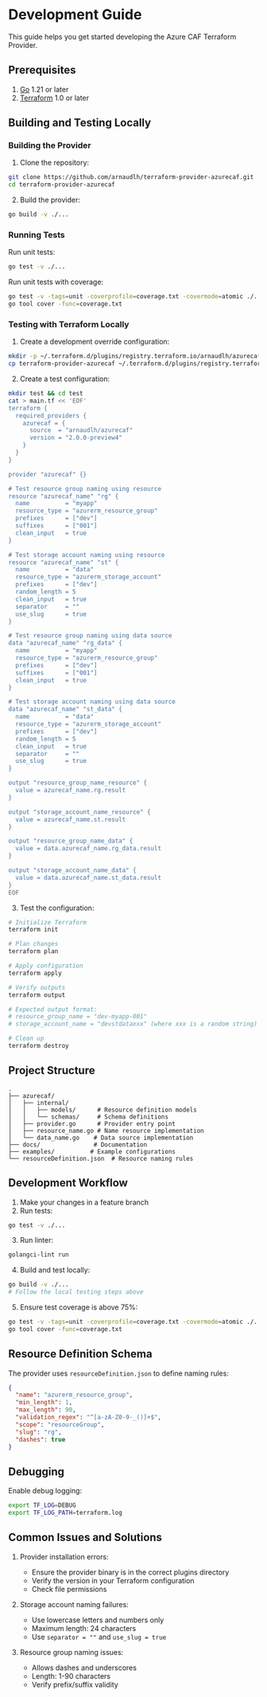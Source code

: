 # Development Guide

This guide helps you get started developing the Azure CAF Terraform Provider.

## Prerequisites

1. [Go](https://golang.org/doc/install) 1.21 or later
2. [Terraform](https://www.terraform.io/downloads.html) 1.0 or later

## Building and Testing Locally

### Building the Provider

1. Clone the repository:
```bash
git clone https://github.com/arnaudlh/terraform-provider-azurecaf.git
cd terraform-provider-azurecaf
```

2. Build the provider:
```bash
go build -v ./...
```

### Running Tests

Run unit tests:
```bash
go test -v ./...
```

Run unit tests with coverage:
```bash
go test -v -tags=unit -coverprofile=coverage.txt -covermode=atomic ./...
go tool cover -func=coverage.txt
```

### Testing with Terraform Locally

1. Create a development override configuration:
```bash
mkdir -p ~/.terraform.d/plugins/registry.terraform.io/arnaudlh/azurecaf/2.0.0-preview4/linux_amd64
cp terraform-provider-azurecaf ~/.terraform.d/plugins/registry.terraform.io/arnaudlh/azurecaf/2.0.0-preview4/linux_amd64/
```

2. Create a test configuration:
```bash
mkdir test && cd test
cat > main.tf << 'EOF'
terraform {
  required_providers {
    azurecaf = {
      source  = "arnaudlh/azurecaf"
      version = "2.0.0-preview4"
    }
  }
}

provider "azurecaf" {}

# Test resource group naming using resource
resource "azurecaf_name" "rg" {
  name          = "myapp"
  resource_type = "azurerm_resource_group"
  prefixes      = ["dev"]
  suffixes      = ["001"]
  clean_input   = true
}

# Test storage account naming using resource
resource "azurecaf_name" "st" {
  name          = "data"
  resource_type = "azurerm_storage_account"
  prefixes      = ["dev"]
  random_length = 5
  clean_input   = true
  separator     = ""
  use_slug      = true
}

# Test resource group naming using data source
data "azurecaf_name" "rg_data" {
  name          = "myapp"
  resource_type = "azurerm_resource_group"
  prefixes      = ["dev"]
  suffixes      = ["001"]
  clean_input   = true
}

# Test storage account naming using data source
data "azurecaf_name" "st_data" {
  name          = "data"
  resource_type = "azurerm_storage_account"
  prefixes      = ["dev"]
  random_length = 5
  clean_input   = true
  separator     = ""
  use_slug      = true
}

output "resource_group_name_resource" {
  value = azurecaf_name.rg.result
}

output "storage_account_name_resource" {
  value = azurecaf_name.st.result
}

output "resource_group_name_data" {
  value = data.azurecaf_name.rg_data.result
}

output "storage_account_name_data" {
  value = data.azurecaf_name.st_data.result
}
EOF
```

3. Test the configuration:
```bash
# Initialize Terraform
terraform init

# Plan changes
terraform plan

# Apply configuration
terraform apply

# Verify outputs
terraform output

# Expected output format:
# resource_group_name = "dev-myapp-001"
# storage_account_name = "devstdataxxx" (where xxx is a random string)

# Clean up
terraform destroy
```

## Project Structure

```
.
├── azurecaf/
│   ├── internal/
│   │   ├── models/      # Resource definition models
│   │   └── schemas/     # Schema definitions
│   ├── provider.go      # Provider entry point
│   ├── resource_name.go # Name resource implementation
│   └── data_name.go    # Data source implementation
├── docs/               # Documentation
├── examples/          # Example configurations
└── resourceDefinition.json  # Resource naming rules
```

## Development Workflow

1. Make your changes in a feature branch
2. Run tests:
```bash
go test -v ./...
```

3. Run linter:
```bash
golangci-lint run
```

4. Build and test locally:
```bash
go build -v ./...
# Follow the local testing steps above
```

5. Ensure test coverage is above 75%:
```bash
go test -v -tags=unit -coverprofile=coverage.txt -covermode=atomic ./...
go tool cover -func=coverage.txt
```

## Resource Definition Schema

The provider uses `resourceDefinition.json` to define naming rules:

```json
{
  "name": "azurerm_resource_group",
  "min_length": 1,
  "max_length": 90,
  "validation_regex": "^[a-zA-Z0-9-_()]+$",
  "scope": "resourceGroup",
  "slug": "rg",
  "dashes": true
}
```

## Debugging

Enable debug logging:
```bash
export TF_LOG=DEBUG
export TF_LOG_PATH=terraform.log
```

## Common Issues and Solutions

1. Provider installation errors:
   - Ensure the provider binary is in the correct plugins directory
   - Verify the version in your Terraform configuration
   - Check file permissions

2. Storage account naming failures:
   - Use lowercase letters and numbers only
   - Maximum length: 24 characters
   - Use `separator = ""` and `use_slug = true`

3. Resource group naming issues:
   - Allows dashes and underscores
   - Length: 1-90 characters
   - Verify prefix/suffix validity
